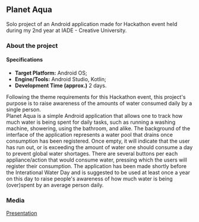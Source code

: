 ## Planet Aqua

Solo project of an Android application made for Hackathon event held during my 2nd year at IADE - Creative University.

### **About the project** 

#### **Specifications**

+ **Target Platform:** Android OS;
+ **Engine/Tools:** Android Studio, Kotlin;
+ **Development Time (approx.)** 2 days.

Following the theme requirements for this Hackathon event, this project's purpose is to raise awareness of the amounts of water consumed daily by a single person.  
Planet Aqua is a simple Android application that allows one to track how much water is being spent for daily tasks, such as running a washing machine, showering, using the bathroom, and alike. The background of the interface of the application represents a water pool that drains once consumption has been registered. Once empty, it will indicate that the user has run out, or is exceeding the amount of water one should consume a day to prevent global water shortages. There are several buttons per each appliance/action that would consume water, pressing which the users will register their consumption. The application has been made shortly before the Interational Water Day and is suggested to be used at least once a year on this day to raise people's awareness of how much water is being (over)spent by an average person daily.  

### **Media**

[Presentation](/pdf/Pa2.pdf)

